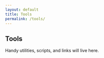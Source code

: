 ```yaml
---
layout: default
title: Tools
permalink: /tools/
---
```


<section class="home">
  <div class="container">
    <h1>Tools</h1>
    <p>Handy utilities, scripts, and links will live here.</p>
  </div>
</section>
